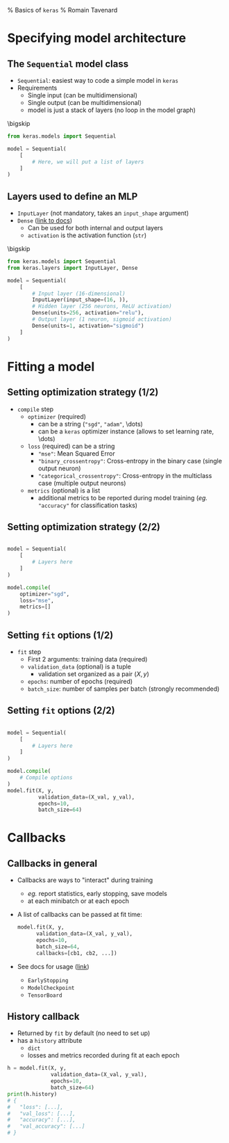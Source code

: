 % Basics of `keras`
% Romain Tavenard

# Specifying model architecture

## The `Sequential` model class

* `Sequential`: easiest way to code a simple model in `keras`
* Requirements
    * Single input (can be multidimensional)
    * Single output (can be multidimensional)
    * model is just a stack of layers (no loop in the model graph)

\bigskip

```python
from keras.models import Sequential

model = Sequential(
    [
        # Here, we will put a list of layers
    ]
)
```

## Layers used to define an MLP

* `InputLayer` (not mandatory, takes an `input_shape` argument)
* `Dense` ([link to docs](https://keras.io/api/layers/core_layers/dense/))
    * Can be used for both internal and output layers
    * `activation` is the activation function (`str`)

\bigskip

```python
from keras.models import Sequential
from keras.layers import InputLayer, Dense

model = Sequential(
    [
        # Input layer (16-dimensional)
        InputLayer(input_shape=(16, )),
        # Hidden layer (256 neurons, ReLU activation)  
        Dense(units=256, activation="relu"),
        # Output layer (1 neuron, sigmoid activation)
        Dense(units=1, activation="sigmoid")
    ]
)
```

# Fitting a model

## Setting optimization strategy (1/2)

* `compile` step
    * `optimizer` (required) 
        * can be a string (`"sgd"`, `"adam"`, \dots) 
        * can be a `keras` optimizer instance (allows to set learning rate, \dots)
    * `loss` (required) can be a string
        * `"mse"`: Mean Squared Error
        * `"binary_crossentropy"`: Cross-entropy in the binary case (single output neuron)
        * `"categorical_crossentropy"`: Cross-entropy in the multiclass case (multiple output neurons)
    * `metrics` (optional) is a list
        * additional metrics to be reported during model training (_eg._ `"accuracy"` for classification tasks)

## Setting optimization strategy (2/2)

```python

model = Sequential(
    [
        # Layers here
    ]
)

model.compile(
    optimizer="sgd",
    loss="mse",
    metrics=[]
)
```

## Setting `fit` options (1/2)

* `fit` step
    * First 2 arguments: training data (required)
    * `validation_data` (optional) is a tuple
        * validation set organized as a pair $(X, y)$
    * `epochs`: number of epochs (required)
    * `batch_size`: number of samples per batch (strongly recommended)

## Setting `fit` options (2/2)

```python

model = Sequential(
    [
        # Layers here
    ]
)

model.compile(
    # Compile options
)
model.fit(X, y, 
          validation_data=(X_val, y_val), 
          epochs=10, 
          batch_size=64)
```

# Callbacks

## Callbacks in general

* Callbacks are ways to "interact" during training
    * _eg._ report statistics, early stopping, save models
    * at each minibatch or at each epoch
* A list of callbacks can be passed at fit time:

    ```python
    model.fit(X, y, 
          validation_data=(X_val, y_val), 
          epochs=10, 
          batch_size=64,
          callbacks=[cb1, cb2, ...])
    ```

* See docs for usage ([link](https://keras.io/api/callbacks/))
    * `EarlyStopping`
    * `ModelCheckpoint`
    * `TensorBoard`

## History callback

* Returned by `fit` by default (no need to set up)
* has a `history` attribute
    * `dict`
    * losses and metrics recorded during fit at each epoch

```python
h = model.fit(X, y, 
              validation_data=(X_val, y_val), 
              epochs=10, 
              batch_size=64)
print(h.history)
# {
#   "loss": [...], 
#   "val_loss": [...], 
#   "accuracy": [...],
#   "val_accuracy": [...]
# }
```
